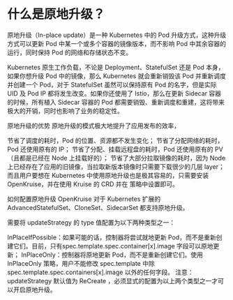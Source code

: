 # 什么是原地升级？
原地升级（In-place update）是一种 Kubernetes 中的 Pod 升级方式，这种升级方式可以更新 Pod 中某一个或多个容器的镜像版本，而不影响 Pod 中其余容器的运行，同时保持 Pod 的网络和存储状态不变。

 Kubernetes 原生工作负载，不论是  Deployment、StatefulSet 还是 Pod 本身，如果你想升级 Pod 中的镜像，那么 Kubernetes 就会重新销毁该 Pod 并重新调度并创建一个 Pod，对于 StatefulSet 虽然可以保持原有 Pod 的名字，但是实际 UID 及 Pod IP 都将发生改变。如果你还使用了 Istio，那么在更新 Sidecar 容器的时候，所有植入 Sidecar 容器的 Pod 都需要销毁、重新调度和重建，这将带来极大的开销，同时也影响了业务的稳定性。

原地升级的优势
原地升级的模式极大地提升了应用发布的效率，

节省了调度的耗时，Pod 的位置、资源都不发生变化；
节省了分配网络的耗时，Pod 还使用原有的 IP；
节省了分配、挂载远程盘的耗时，Pod 还使用原有的 PV（且都是已经在 Node 上挂载好的）；
节省了大部分拉取镜像的耗时，因为 Node 上已经存在了应用的旧镜像，当拉取新版本镜像时只需要下载很少的几层 layer；
而且用户要想在  Kubernetes 中使用原地升级也是极其容易的，只需要安装 OpenKruise，并在使用 Kruise 的 CRD 并在 策略中设置即可。

如何配置原地升级
OpenKruise 对于 Kubernetes 扩展的 AdvancedStatefulSet、CloneSet、SidecarSet 都支持原地升级。

需要将 updateStrategy 的 type 值配置为以下两种类型之一：

InPlaceIfPossible：如果可能的话，控制器将尝试就地更新 Pod，而不是重新创建它们。目前，只有spec.template.spec.container[x].image 字段可以原地更新；
InPlaceOnly：控制器将原地更新 Pod，而不是重新创建它们。使用 InPlaceOnly 策略，用户不能修改 spec.template 中除 spec.template.spec.containers[x].image 以外的任何字段。
注意：updateStrategy 默认值为 ReCreate ，必须显式的配置为以上两个类型之一才可以开启原地升级。